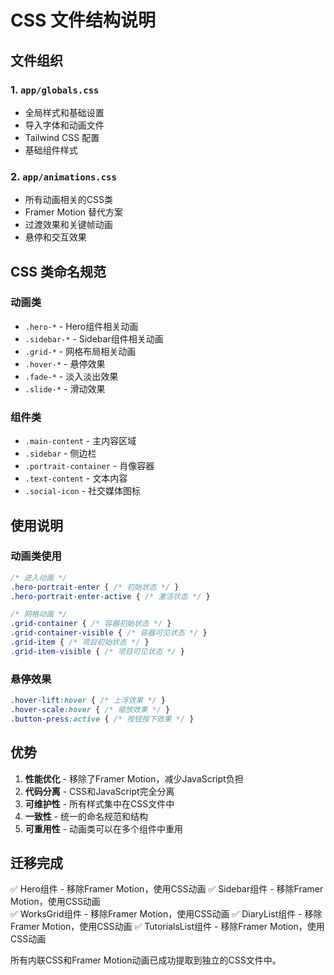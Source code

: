 # CSS 文件结构说明

## 文件组织

### 1. `app/globals.css`
- 全局样式和基础设置
- 导入字体和动画文件
- Tailwind CSS 配置
- 基础组件样式

### 2. `app/animations.css`
- 所有动画相关的CSS类
- Framer Motion 替代方案
- 过渡效果和关键帧动画
- 悬停和交互效果

## CSS 类命名规范

### 动画类
- `.hero-*` - Hero组件相关动画
- `.sidebar-*` - Sidebar组件相关动画
- `.grid-*` - 网格布局相关动画
- `.hover-*` - 悬停效果
- `.fade-*` - 淡入淡出效果
- `.slide-*` - 滑动效果

### 组件类
- `.main-content` - 主内容区域
- `.sidebar` - 侧边栏
- `.portrait-container` - 肖像容器
- `.text-content` - 文本内容
- `.social-icon` - 社交媒体图标

## 使用说明

### 动画类使用
```css
/* 进入动画 */
.hero-portrait-enter { /* 初始状态 */ }
.hero-portrait-enter-active { /* 激活状态 */ }

/* 网格动画 */
.grid-container { /* 容器初始状态 */ }
.grid-container-visible { /* 容器可见状态 */ }
.grid-item { /* 项目初始状态 */ }
.grid-item-visible { /* 项目可见状态 */ }
```

### 悬停效果
```css
.hover-lift:hover { /* 上浮效果 */ }
.hover-scale:hover { /* 缩放效果 */ }
.button-press:active { /* 按钮按下效果 */ }
```

## 优势

1. **性能优化** - 移除了Framer Motion，减少JavaScript负担
2. **代码分离** - CSS和JavaScript完全分离
3. **可维护性** - 所有样式集中在CSS文件中
4. **一致性** - 统一的命名规范和结构
5. **可重用性** - 动画类可以在多个组件中重用

## 迁移完成

✅ Hero组件 - 移除Framer Motion，使用CSS动画
✅ Sidebar组件 - 移除Framer Motion，使用CSS动画  
✅ WorksGrid组件 - 移除Framer Motion，使用CSS动画
✅ DiaryList组件 - 移除Framer Motion，使用CSS动画
✅ TutorialsList组件 - 移除Framer Motion，使用CSS动画

所有内联CSS和Framer Motion动画已成功提取到独立的CSS文件中。 
